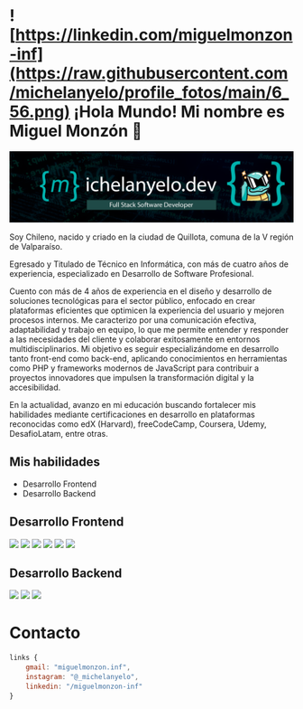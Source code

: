 # ![https://linkedin.com/miguelmonzon-inf](https://raw.githubusercontent.com/michelanyelo/profile_fotos/main/6_56.png) ¡Hola Mundo! Mi nombre es Miguel Monzón 👋

![banner](https://raw.githubusercontent.com/michelanyelo/profile_fotos/main/banner-github.png)

Soy Chileno, nacido y criado en la ciudad de Quillota, comuna de la V región de Valparaíso.

Egresado y Titulado de Técnico en Informática, con más de cuatro años de experiencia, especializado en Desarrollo de Software Profesional.

Cuento con más de 4 años de experiencia en el diseño y desarrollo de soluciones tecnológicas para el sector público, enfocado en crear plataformas eficientes que optimicen la experiencia del usuario y mejoren procesos internos. Me caracterizo por una comunicación efectiva, adaptabilidad y trabajo en equipo, lo que me permite entender y responder a las necesidades del cliente y colaborar exitosamente en entornos multidisciplinarios. Mi objetivo es seguir especializándome en desarrollo tanto front-end como back-end, aplicando conocimientos en herramientas como PHP y frameworks modernos de JavaScript para contribuir a proyectos innovadores que impulsen la transformación digital y la accesibilidad.

En la actualidad, avanzo en mi educación buscando fortalecer mis habilidades mediante certificaciones en desarrollo en plataformas reconocidas como edX (Harvard), freeCodeCamp, Coursera, Udemy, DesafioLatam, entre otras.

## Mis habilidades
- Desarrollo Frontend
- Desarrollo Backend

## Desarrollo Frontend
![](https://img.shields.io/badge/HTML5-E34F26?style=for-the-badge&logo=html5&logoColor=white)
![](https://img.shields.io/badge/CSS3-1572B6?style=for-the-badge&logo=css3&logoColor=white)
![](https://img.shields.io/badge/Sass-CC6699?style=for-the-badge&logo=sass&logoColor=white)
![](https://img.shields.io/badge/Bootstrap-563D7C?style=for-the-badge&logo=bootstrap&logoColor=white)
![](https://img.shields.io/badge/JavaScript-323330?style=for-the-badge&logo=javascript&logoColor=F7DF1E)
![](https://img.shields.io/badge/Vue%20js-35495E?style=for-the-badge&logo=vuedotjs&logoColor=4FC08D)

## Desarrollo Backend
![](https://img.shields.io/badge/PHP-777BB4?style=for-the-badge&logo=php&logoColor=white)
![](https://img.shields.io/badge/Java-007396?style=for-the-badge&logo=java&logoColor=white)
![](https://img.shields.io/badge/SQL-4479A1?style=for-the-badge&logo=postgresql&logoColor=white)

# Contacto
```javascript
links {
    gmail: "miguelmonzon.inf",
    instagram: "@_michelanyelo",
    linkedin: "/miguelmonzon-inf"
}
```
